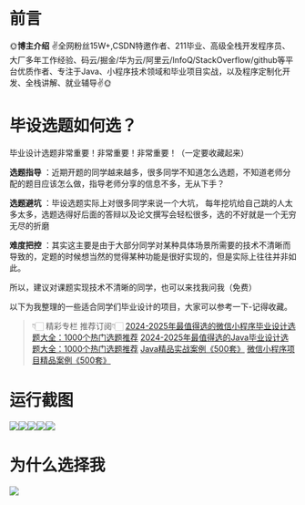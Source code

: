 # 前言

🌞**博主介绍**
✌全网粉丝15W+,CSDN特邀作者、211毕业、高级全栈开发程序员、大厂多年工作经验、码云/掘金/华为云/阿里云/InfoQ/StackOverflow/github等平台优质作者、专注于Java、小程序技术领域和毕业项目实战，以及程序定制化开发、全栈讲解、就业辅导✌🌞

# 毕设选题如何选？

毕业设计选题非常重要！非常重要！非常重要！（一定要收藏起来）

**选题指导** ：近期开题的同学越来越多，很多同学不知道怎么选题，不知道老师分配的题目应该怎么做，指导老师分享的信息不多，无从下手？

**选题避坑** ：毕设选题实际上对很多同学来说一个大坑，
每年挖坑给自己跳的人太多太多，选题选得好后面的答辩以及论文撰写会轻松很多，选的不好就是一个无穷无尽的折磨

**难度把控** ：其实这主要是由于大部分同学对某种具体场景所需要的技术不清晰而导致的，定题的时候想当然的觉得某种功能是很好实现的，但是实际上往往并非如此。

所以，建议对课题实现技术不清晰的同学，也可以来找我问我（免费）

以下为我整理的一些适合同学们毕业设计的项目，大家可以参考一下-记得收藏。

> 👇🏻 精彩专栏 推荐订阅👇🏻
> [2024-2025年最值得选的微信小程序毕业设计选题大全：1000个热门选题推荐](https://www.yuque.com/cxycsx/bve3ul)
> [2024-2025年最值得选的Java毕业设计选题大全：1000个热门选题推荐](https://www.yuque.com/cxycsx/bve3ul)
> [Java精品实战案例《500套》](https://www.yuque.com/cxycsx/bve3ul)
> [微信小程序项目精品案例《500套》](https://www.yuque.com/cxycsx/bve3ul)

# 运行截图

![](http://www.bysj52.com/uploadfile/ueditor/image/202306/%E6%AF%95%E8%AE%BEspringboot229%E5%9F%BA%E4%BA%8ESpringBoot%E7%9A%84%E4%BC%81%E4%B8%9A%E5%91%98%E5%B7%A5%E8%96%AA%E9%85%AC%E5%85%B3%E7%B3%BB%E7%B3%BB%E7%BB%9F%E7%9A%84%E8%AE%BE%E8%AE%A1%E6%AF%95%E4%B8%9A%E8%AE%BE%E8%AE%A1/2.png)![](http://www.bysj52.com/uploadfile/ueditor/image/202306/%E6%AF%95%E8%AE%BEspringboot229%E5%9F%BA%E4%BA%8ESpringBoot%E7%9A%84%E4%BC%81%E4%B8%9A%E5%91%98%E5%B7%A5%E8%96%AA%E9%85%AC%E5%85%B3%E7%B3%BB%E7%B3%BB%E7%BB%9F%E7%9A%84%E8%AE%BE%E8%AE%A1%E6%AF%95%E4%B8%9A%E8%AE%BE%E8%AE%A1/4.png)![](http://www.bysj52.com/uploadfile/ueditor/image/202306/%E6%AF%95%E8%AE%BEspringboot229%E5%9F%BA%E4%BA%8ESpringBoot%E7%9A%84%E4%BC%81%E4%B8%9A%E5%91%98%E5%B7%A5%E8%96%AA%E9%85%AC%E5%85%B3%E7%B3%BB%E7%B3%BB%E7%BB%9F%E7%9A%84%E8%AE%BE%E8%AE%A1%E6%AF%95%E4%B8%9A%E8%AE%BE%E8%AE%A1/3.png)![](http://www.bysj52.com/uploadfile/ueditor/image/202306/%E6%AF%95%E8%AE%BEspringboot229%E5%9F%BA%E4%BA%8ESpringBoot%E7%9A%84%E4%BC%81%E4%B8%9A%E5%91%98%E5%B7%A5%E8%96%AA%E9%85%AC%E5%85%B3%E7%B3%BB%E7%B3%BB%E7%BB%9F%E7%9A%84%E8%AE%BE%E8%AE%A1%E6%AF%95%E4%B8%9A%E8%AE%BE%E8%AE%A1/5.png)![](http://www.bysj52.com/uploadfile/ueditor/image/202306/%E6%AF%95%E8%AE%BEspringboot229%E5%9F%BA%E4%BA%8ESpringBoot%E7%9A%84%E4%BC%81%E4%B8%9A%E5%91%98%E5%B7%A5%E8%96%AA%E9%85%AC%E5%85%B3%E7%B3%BB%E7%B3%BB%E7%BB%9F%E7%9A%84%E8%AE%BE%E8%AE%A1%E6%AF%95%E4%B8%9A%E8%AE%BE%E8%AE%A1/1.png)

# 为什么选择我

![](http://upload.cxycsx.vip/%E6%9C%AA%E5%91%BD%E5%90%8D__2024-09-06+10_52_44.jpg)

